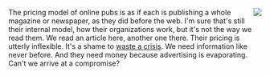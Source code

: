 <img src="http://scripting.com/images/2019/12/24/drummer.png" border="0" align="right">The pricing model of online pubs is as if each is publishing a whole magazine or newspaper, as they did before the web. I'm sure that's still their internal model, how their organizations work, but it's not the way we read them. We read an article here, another one there. Their pricing is utterly inflexible. It's a shame to <a href="https://www.brainyquote.com/quotes/rahm_emanuel_409199">waste a crisis</a>. We need information like never before. And they need money because advertising is evaporating. Can't we arrive at a compromise? 
